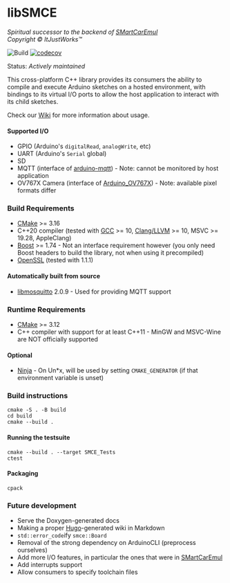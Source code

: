 # libSMCE
_Spiritual successor to the backend of [SMartCarEmul](https://github.com/ItJustWorksTM/SmartcarEmul)_  
_Copyright © ItJustWorks™_

![Build](https://github.com/ItJustWorksTM/libSMCE/workflows/Build/badge.svg?branch=master)
[![codecov](https://codecov.io/gh/ItJustWorksTM/libSMCE/branch/master/graph/badge.svg?token=0Q5P5TVW4N)](https://codecov.io/gh/ItJustWorksTM/libSMCE)

Status: _Actively maintained_

This cross-platform C++ library provides its consumers the ability to compile and execute Arduino sketches on a hosted environment, with bindings to its virtual I/O ports to allow the host application to interact with its child sketches.

Check our [Wiki](https://github.com/ItJustWorksTM/libSMCE/wiki) for more information about usage.

#### Supported I/O
- GPIO (Arduino's `digitalRead`, `analogWrite`, etc)
- UART (Arduino's `Serial` global)
- SD
- MQTT (interface of [arduino-mqtt](https://github.com/256dpi/arduino-mqtt)) - Note: cannot be monitored by host application
- OV767X Camera (interface of [Arduino_OV767X](https://github.com/arduino-libraries/Arduino_OV767X)) - Note: available pixel formats differ

### Build Requirements

- [CMake](https://www.kitware.com/cmake) >= 3.16
- C++20 compiler (tested with [GCC](https://gcc.gnu.org) >= 10, [Clang/LLVM](https://clang.llvm.org) >= 10, MSVC >= 19.28, AppleClang)
- [Boost](https://www.boost.org) >= 1.74 - Not an interface requirement however (you only need Boost headers to build the library, not when using it precompiled) 
- [OpenSSL](https://www.openssl.org) (tested with 1.1.1)

#### Automatically built from source
- [libmosquitto](https://mosquitto.org/api) 2.0.9 - Used for providing MQTT support


### Runtime Requirements
- [CMake](https://www.kitware.com/cmake) >= 3.12
- C++ compiler with support for at least C++11 - MinGW and MSVC-Wine are NOT officially supported

#### Optional
- [Ninja](https://ninja-build.org) - On Un\*x, will be used by setting `CMAKE_GENERATOR` (if that environment variable is unset)

### Build instructions
```shell
cmake -S . -B build
cd build
cmake --build .
```

#### Running the testsuite
```shell
cmake --build . --target SMCE_Tests
ctest
```

#### Packaging
```shell
cpack
```


### Future development
- Serve the Doxygen-generated docs
- Making a proper [Hugo](https://gohugo.io)-generated wiki in Markdown
- `std::error_code`ify `smce::Board`
- Removal of the strong dependency on ArduinoCLI (preprocess ourselves)
- Add more I/O features, in particular the ones that were in [SMartCarEmul](https://github.com/ItJustWorksTM/SmartcarEmul)
- Add interrupts support
- Allow consumers to specify toolchain files
